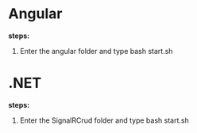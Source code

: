 # Angular  

**steps:**
1. Enter the angular folder and type bash start.sh 

# .NET
**steps:**
1. Enter the SignalRCrud folder and type bash start.sh 
